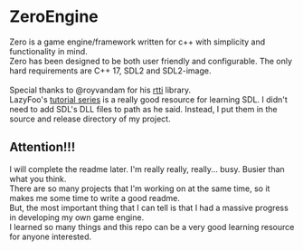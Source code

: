 # ZeroEngine
Zero is a game engine/framework written for c++ with simplicity and functionality in mind.<br />
Zero has been designed to be both user friendly and configurable. The only hard requirements are C++ 17, SDL2 and SDL2-image.<br /><br />
Special thanks to @royvandam for his <a href="https://github.com/royvandam/rtti">rtti</a> library.<br />
LazyFoo's <a href="https://lazyfoo.net/tutorials/SDL/">tutorial series</a> is a really good resource for learning SDL. I didn't need to add SDL's DLL files to path as he said. Instead, I put them in the source and release directory of my project.

## Attention!!!
I will complete the readme later. I'm really really, really... busy. Busier than what you think.<br />
There are so many projects that I'm working on at the same time, so it makes me some time to write a good readme.<br />
But, the most important thing that I can tell is that I had a massive progress in developing my own game engine.<br />
I learned so many things and this repo can be a very good learning resource for anyone interested.
